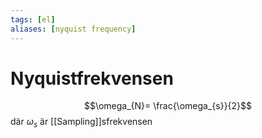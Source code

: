 ```yaml
---
tags: [el]
aliases: [nyquist frequency]
---
```

# Nyquistfrekvensen 
$$\omega_{N}= \frac{\omega_{s}}{2}$$
där $\omega_{s}$ är [[Sampling]]sfrekvensen